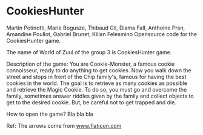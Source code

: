 # CookiesHunter
Martin Petinotti, Marie Bogusze, Thibaud Gil, Diama Fall, Anthoine Prsn, Amandine Poullot, Gabriel Brunet, Kilian Felesmino
Opensource code for the CookiesHunter game.

The name of World of Zuul of the group 3 is CookiesHunter game.

Description of the game:
  You are Cookie-Monster, a famous cookie connoisseur, ready to do anything to get cookies. 
Now you walk down the street and stops in front of the Chip family's, famous for having the best cookies in the world.
The goal is to retrieve as many cookies as possible and retrieve the Magic Cookie.
To do so, you must go and overcome the family, sometimes answer riddles given by the family and collect objects to get to the desired cookie.
But, be careful not to get trapped and die.

How to open the game?
  Bla bla bla

Ref:
The arrows come from www.flaticon.com
